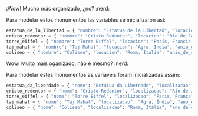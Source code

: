 ¡Wow! Mucho más organizado, ¿no? :nerd:

Para modelar estos monumentos las variables se inicializaron así:

``` python
estatua_de_la_libertad = { "nombre": "Estatua de la Libertad", "locacion": "Nueva York, Estados Unidos de América", "anio_de_construccion": 1886 }
cristo_redentor = { "nombre": "Cristo Redentor", "locacion": "Rio de Janeiro, Brasil", "anio_de_construccion": 1931 }
torre_eiffel = { "nombre": "Torre Eiffel", "locacion": "París, Francia", "anio_de_construccion": 1889 }
taj_mahal = { "nombre": "Taj Mahal", "locacion": "Agra, India", "anio_de_construccion": 1653 }
coliseo = { "nombre": "Coliseo", "locacion": "Roma, Italia", "anio_de_construccion": 80 }
```

Wow! Muito mais oganizado, não é mesmo? :nerd:

Para modelar estes monumentos as variáveis foram inicializadas assim:

``` python
estatua_da_liberdade = { "nome": "Estátua da Liberdade", "localizacao": "Nova York, Estados Unidos da América", "ano_da_construcao": 1886 }
cristo_redentor = { "nome": "Cristo Redentor", "localizacao": "Rio de Janeiro, Brasil", "ano_da_construcao": 1931 }
torre_eiffel = { "nome": "Torre Eiffel", "localizacao": "Paris, França", "ano_da_construcao": 1889 }
taj_mahal = { "nome": "Taj Mahal", "localizacao": "Agra, Índia", "ano_da_construcao": 1653 }
coliseo = { "nome": "Coliseo", "localizacao": "Roma, Itália", "ano_da_construcao": 80 }
```



